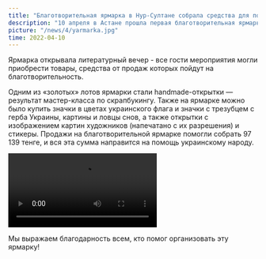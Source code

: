 ```yaml
---
title: "Благотворительная ярмарка в Нур-Султане собрала средства для помощи Украине"
description: "10 апреля в Астане прошла первая благотворительная ярмарка, организованная Штабом гуманитарной помощи Украине"
picture: "/news/4/yarmarka.jpg"
time: 2022-04-10
---
```


<NewsHeader :frontmatter="frontmatter"/>

Ярмарка открывала литературный вечер - все гости мероприятия могли приобрести товары, средства от продаж которых пойдут на благотворительность.

Одним из «золотых» лотов ярмарки стали handmade-открытки — результат мастер-класса по скрапбукингу. Также на ярмарке можно было купить значки в цветах украинского флага и значки с трезубцем с герба Украины, картины и ловцы снов, а также открытки с изображением картин художников (напечатано с их разрешения) и стикеры. Продажи на благотворительной ярмарке помогли собрать 97 139 тенге, и вся эта сумма направится на помощь украинскому народу.

<video controls="controls">
  <source src="/news/4/yarmarka.mp4">
</video>

Мы выражаем благодарность всем, кто помог организовать эту ярмарку!